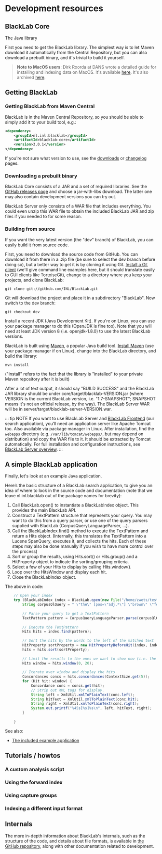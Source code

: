 # Development resources

## BlackLab Core

The Java library


First you need to get the BlackLab library. The simplest way is to let Maven download it automatically from the Central Repository, but you can also download a prebuilt binary, and it's trivial to build it yourself.

<blockquote>
<b>Note to MacOS users</b>: Dirk Roorda at DANS wrote a detailed guide for installing and indexing data on MacOS. It's available <a href='https://github.com/Dans-labs/clariah-gm/blob/master/blacklab/install.md'>here</a>. It's also archived <a href="../server/install-macos.html">here</a>.
</blockquote>

## Getting BlackLab

### Getting BlackLab from Maven Central

BlackLab is in the Maven Central Repository, so you should be able to simply add it to your build tool, e.g.:

```xml
<dependency>
    <groupId>nl.inl.blacklab</groupId>
    <artifactId>blacklab-core</artifactId>
    <version>3.0.1</version>
</dependency>
```

If you're not sure what version to use, see the [downloads](downloads.html) or [changelog](changelog.html) pages.

### Downloading a prebuilt binary

BlackLab Core consists of a JAR and a set of required libraries. See the [GitHub releases page](https://github.com/INL/BlackLab/releases/) and choose a jar-with-libs download. The latter one may also contain development versions you can try out.

BlackLab Server only consists of a WAR file that includes everything. You could even unzip this WAR file to obtain the included BlackLab JAR and zip files if you needed to for some reason.

### Building from source

If you want the very latest version (the "dev" branch) of BlackLab, you can easily build it from source code.

First, you need to download the source code from GitHub. You can download it from there in a .zip file (be sure to select the dev branch before doing so), but a better way to get it is by cloning it using Git. [Install a Git client](https://git-scm.com/book/en/v2/Getting-Started-Installing-Git) (we'll give command line examples here, but it should translate easily to GUI clients like TortoiseGit), change to a directory where you keep your projects, and clone BlackLab:

	git clone git://github.com/INL/BlackLab.git

Git will download the project and place it in a subdirectory "BlackLab". Now switch to the dev branch:

    git checkout dev
    
Install a recent JDK (Java Development Kit). If you're on Linux, you can use your package manager to do this (OpenJDK is fine too). Note that you will need at least JDK version 8 (i.e. openjdk-1.8.0) to use the latest BlackLab versions.

BlackLab is built using [Maven](http://maven.apache.org/), a popular Java build tool. [Install Maven](https://maven.apache.org/guides/getting-started/maven-in-five-minutes.html) (use your package manager if on Linux), change into the BlackLab directory, and build the library:

	mvn install

("install" refers to the fact that the library is "installed" to your private Maven repository after it is built)

After a lot of text output, it should say "BUILD SUCCESS" and the BlackLab JAR library should be under core/target/blacklab-VERSION.jar (where VERSION is the current BlackLab version, i.e. "1.7-SNAPSHOT"; SNAPSHOT means it's not an official release, by the way). The BlackLab Server WAR will be in server/target/blacklab-server-VERSION.war.

::: tip NOTE
If you want to use BlackLab Server and [BlackLab Frontend](/frontend/) (our search application), you'll need an application server like Apache Tomcat too. Also available via package manager in Linux. After installation, find the `webapps` directory (e.g. `/var/lib/tomcat/webapps/`, but may depend on distribution) and copy the WAR file to it. It should be extracted by Tomcat automatically. For full installation and configuration instructions, see [BlackLab Server overview](/server/overview.md).
:::

## A simple BlackLab application

Finally, let's look at an example Java application.

Here’s the basic structure of a BlackLab search application, to give you an idea of where to look in the source code and documentation (note that we leave nl.inl.blacklab out of the package names for brevity):

1. Call BlackLab.open() to instantiate a BlackLabIndex object. This provides the main BlackLab API.
2. Construct a TextPattern structure that represents your query. You may want to do this from a query parser, or use one of the query parsers supplied with BlackLab (CorpusQueryLanguageParser, …).
3. Call the BlackLabIndex.find() method to execute the TextPattern and return a Hits object. (Internally, this translates the TextPattern into a Lucene SpanQuery, executes it, and collects the hits. Each of these steps may also be done manually if you wish to have more control over the process)
4. Sort or group the results, using Hits.sort() or Hits.group() and a HitProperty object to indicate the sorting/grouping criteria.
5. Select a few of your Hits to display by calling Hits.window().
6. Loop over the HitsWindow and display each hit.
7. Close the BlackLabIndex object.

The above in code:

```java
	// Open your index
	try (BlackLabIndex index = BlackLab.open(new File("/home/zwets/testindex"))) {
	    String corpusQlQuery = " \"the\" [pos=\"adj.*\"] \"brown\" \"fox\" ";
	
	    // Parse your query to get a TextPattern
	    TextPattern pattern = CorpusQueryLanguageParser.parse(corpusQlQuery);
	
	    // Execute the TextPattern
	    Hits hits = index.find(pattern);
	
	    // Sort the hits by the words to the left of the matched text
	    HitProperty sortProperty = new HitPropertyBeforeHit(index, index.annotation("word"));
	    hits = hits.sort(sortProperty);
	
	    // Limit the results to the ones we want to show now (i.e. the first page)
	    Hits window = hits.window(0, 20);
	
	    // Iterate over window and display the hits
	    Concordances concs = hits.concordances(ContextSize.get(5));
	    for (Hit hit: window) {
	        Concordance conc = concs.get(hit);
	        // Strip out XML tags for display.
	        String left = XmlUtil.xmlToPlainText(conc.left);
	        String hitText = XmlUtil.xmlToPlainText(conc.hit);
	        String right = XmlUtil.xmlToPlainText(conc.right);
	        System.out.printf("%45s[%s]%s\n", left, hitText, right);
	    }
	
	}
```

See also:

<!-- - [API reference](apidocs/index.html) -->
- [The included example application](examples/example-application.md)



## Tutorials / howtos

### A custom analysis script


### Using the forward index


### Using capture groups


### Indexing a different input format



## Internals

The more in-depth information about BlackLab's internals, such as the structure of the code, and details about file formats, is available in [the GitHub repository](https://github.com/INL/BlackLab/tree/dev/doc/#readme), along with other documentation related to development.
